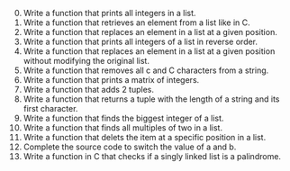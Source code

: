 0. Write a function that prints all integers in a list. 
1. Write a function that retrieves an element from a list like in C. 
2. Write a function that replaces an element in a list at a given position.
3. Write a function that prints all integers of a list in reverse order.
4. Write a function that replaces an element in a list at a given position without modifying the original list. 
5. Write a function that removes all c and C characters from a string.
6. Write a function that prints a matrix of integers.
7. Write a function that adds 2 tuples. 
8. Write a function that returns a tuple with the length of a string and its first character. 
9. Write a function that finds the biggest integer of a list.
10. Write a function that finds all multiples of two in a list.
11. Write a function that delets the item at a specific position in a list.
12. Complete the source code to switch the value of a and b. 
13. Write a function in C that checks if a singly linked list is a palindrome.
